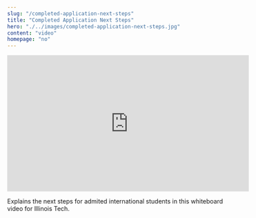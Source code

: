 ```yaml
--- 
slug: "/completed-application-next-steps"
title: "Completed Application Next Steps"
hero: "./../images/completed-application-next-steps.jpg"
content: "video"
homepage: "no"
---
```


<iframe width="560" height="315" src="https://www.youtube.com/embed/k7huI1_eRx8" frameborder="0" allow="accelerometer; autoplay; encrypted-media; gyroscope; picture-in-picture" allowfullscreen></iframe>

Explains the next steps for admited international students in this whiteboard video for Illinois Tech.